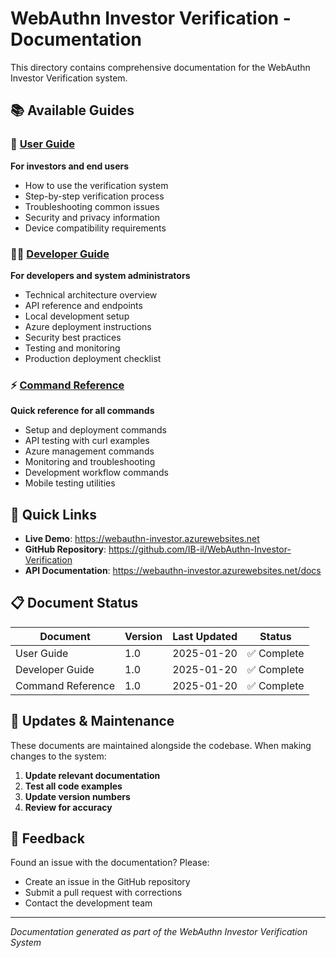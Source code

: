 # WebAuthn Investor Verification - Documentation

This directory contains comprehensive documentation for the WebAuthn Investor Verification system.

## 📚 Available Guides

### 👥 [User Guide](USER_GUIDE.md)
**For investors and end users**
- How to use the verification system
- Step-by-step verification process
- Troubleshooting common issues
- Security and privacy information
- Device compatibility requirements

### 👨‍💻 [Developer Guide](DEVELOPER_GUIDE.md)  
**For developers and system administrators**
- Technical architecture overview
- API reference and endpoints
- Local development setup
- Azure deployment instructions
- Security best practices
- Testing and monitoring
- Production deployment checklist

### ⚡ [Command Reference](COMMANDS.md)
**Quick reference for all commands**
- Setup and deployment commands
- API testing with curl examples
- Azure management commands
- Monitoring and troubleshooting
- Development workflow commands
- Mobile testing utilities

## 🚀 Quick Links

- **Live Demo**: https://webauthn-investor.azurewebsites.net
- **GitHub Repository**: https://github.com/IB-il/WebAuthn-Investor-Verification
- **API Documentation**: https://webauthn-investor.azurewebsites.net/docs

## 📋 Document Status

| Document | Version | Last Updated | Status |
|----------|---------|--------------|---------|
| User Guide | 1.0 | 2025-01-20 | ✅ Complete |
| Developer Guide | 1.0 | 2025-01-20 | ✅ Complete |
| Command Reference | 1.0 | 2025-01-20 | ✅ Complete |

## 🔄 Updates & Maintenance

These documents are maintained alongside the codebase. When making changes to the system:

1. **Update relevant documentation**
2. **Test all code examples** 
3. **Update version numbers**
4. **Review for accuracy**

## 💬 Feedback

Found an issue with the documentation? Please:
- Create an issue in the GitHub repository
- Submit a pull request with corrections
- Contact the development team

---

*Documentation generated as part of the WebAuthn Investor Verification System*